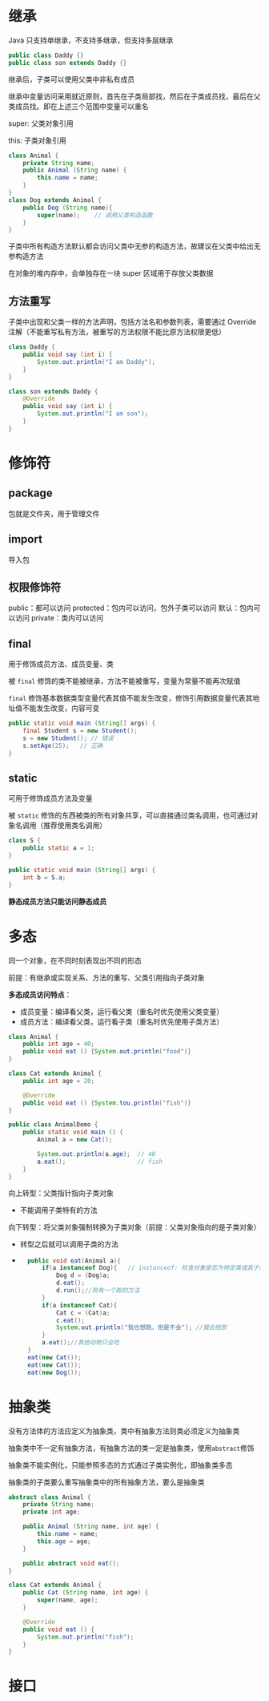 # 继承

Java 只支持单继承，不支持多继承，但支持多层继承

```java
public class Daddy {}
public class son extends Daddy {}
```

继承后，子类可以使用父类中非私有成员

继承中变量访问采用就近原则，首先在子类局部找，然后在子类成员找，最后在父类成员找。即在上述三个范围中变量可以重名

super: 父类对象引用

this: 子类对象引用

```java
class Animal {
    private String name;
    public Animal (String name) {
        this.name = name;
    }
}
class Dog extends Animal {
    public Dog (String name){
        super(name);    // 调用父类构造函数
    }
}
```

子类中所有构造方法默认都会访问父类中无参的构造方法，故建议在父类中给出无参构造方法

在对象的堆内存中，会单独存在一块 super 区域用于存放父类数据

## 方法重写

子类中出现和父类一样的方法声明，包括方法名和参数列表，需要通过 Override 注解（不能重写私有方法，被重写的方法权限不能比原方法权限更低）

```java
class Daddy {
    public void say (int i) {
        System.out.println("I am Daddy");
    }
}

class son extends Daddy {
    @Override
    public void say (int i) {
        System.out.println("I am son");
    }
}
```

# 修饰符

## package

包就是文件夹，用于管理文件

## import

导入包

## 权限修饰符

public：都可以访问
protected：包内可以访问，包外子类可以访问
默认：包内可以访问
private：类内可以访问

## final

用于修饰成员方法、成员变量、类

被 `final` 修饰的类不能被继承，方法不能被重写，变量为常量不能再次赋值

`final` 修饰基本数据类型变量代表其值不能发生改变，修饰引用数据变量代表其地址值不能发生改变，内容可变

```java
public static void main (String[] args) {
    final Student s = new Student();
    s = new Student(); // 错误
    s.setAge(25);   // 正确
}
```

## static

可用于修饰成员方法及变量

被 `static` 修饰的东西被类的所有对象共享，可以直接通过类名调用，也可通过对象名调用（推荐使用类名调用）

```java
class S {
    public static a = 1;
}

public static void main (String[] args) {
    int b = S.a;
}
```

**静态成员方法只能访问静态成员**

# 多态

同一个对象，在不同时刻表现出不同的形态

前提：有继承或实现关系、方法的重写、父类引用指向子类对象

**多态成员访问特点**：

- 成员变量：编译看父类，运行看父类（重名时优先使用父类变量）
- 成员方法：编译看父类，运行看子类（重名时优先使用子类方法）

```java
class Animal {
    public int age = 40;
    public void eat () {System.out.println("food")}
}

class Cat extends Animal {
    public int age = 20;

    @Override
    public void eat () {System.tou.println("fish")}
}

public class AnimalDemo {
    public static void main () {
        Animal a = new Cat();

        System.out.println(a.age);  // 40
        a.eat();                    // fish
    }
}
```

向上转型：父类指针指向子类对象

- 不能调用子类特有的方法

向下转型：将父类对象强制转换为子类对象（前提：父类对象指向的是子类对象）

- 转型之后就可以调用子类的方法
- ```java
    public void eat(Animal a){
        if(a instanceof Dog){   // instanceof: 检查对象是否为特定类或其子类
            Dog d = (Dog)a;
            d.eat();
            d.run();//狗有一个跑的方法
        }
        if(a instanceof Cat){
            Cat c = (Cat)a;
            c.eat();
            System.out.println("我也想跑，但是不会"); //猫会抱怨
        }
        a.eat();//其他动物只会吃
    }
    eat(new Cat());
    eat(new Cat());
    eat(new Dog());
  ```

# 抽象类

没有方法体的方法应定义为抽象类，类中有抽象方法则类必须定义为抽象类

抽象类中不一定有抽象方法，有抽象方法的类一定是抽象类，使用`abstract`修饰

抽象类不能实例化，只能参照多态的方式通过子类实例化，即抽象类多态

抽象类的子类要么重写抽象类中的所有抽象方法，要么是抽象类

```java
abstract class Animal {
    private String name;
    private int age;

    public Animal (String name, int age) {
        this.name = name;
        this.age = age;
    }

    public abstract void eat();
}

class Cat extends Animal {
    public Cat (String name, int age) {
        super(name, age);
    }

    @Override
    public void eat () {
        System.out.println("fish");
    }
}
```

# 接口
